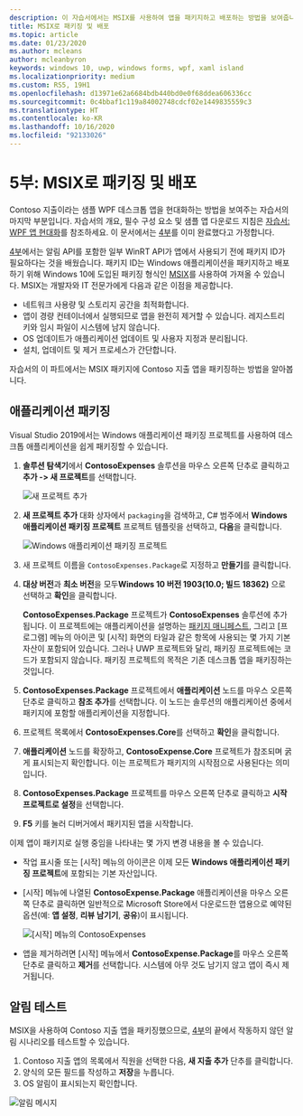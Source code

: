 ```yaml
---
description: 이 자습서에서는 MSIX를 사용하여 앱을 패키지하고 배포하는 방법을 보여줍니다.
title: MSIX로 패키징 및 배포
ms.topic: article
ms.date: 01/23/2020
ms.author: mcleans
author: mcleanbyron
keywords: windows 10, uwp, windows forms, wpf, xaml island
ms.localizationpriority: medium
ms.custom: RS5, 19H1
ms.openlocfilehash: d13971e62a6684bdb440bd0e0f68ddea606336cc
ms.sourcegitcommit: 0c4bbaf1c119a84002748cdcf02e1449835559c3
ms.translationtype: HT
ms.contentlocale: ko-KR
ms.lasthandoff: 10/16/2020
ms.locfileid: "92133026"
---
```

# <a name="part-5-package-and-deploy-with-msix"></a>5부: MSIX로 패키징 및 배포

Contoso 지출이라는 샘플 WPF 데스크톱 앱을 현대화하는 방법을 보여주는 자습서의 마지막 부분입니다. 자습서의 개요, 필수 구성 요소 및 샘플 앱 다운로드 지침은 [자습서: WPF 앱 현대화](modernize-wpf-tutorial.md)를 참조하세요. 이 문서에서는 [4부](modernize-wpf-tutorial-4.md)를 이미 완료했다고 가정합니다.

[4부](modernize-wpf-tutorial-4.md)에서는 알림 API를 포함한 일부 WinRT API가 앱에서 사용되기 전에 패키지 ID가 필요하다는 것을 배웠습니다. 패키지 ID는 Windows 애플리케이션을 패키지하고 배포하기 위해 Windows 10에 도입된 패키징 형식인 [MSIX](/windows/msix)를 사용하여 가져올 수 있습니다. MSIX는 개발자와 IT 전문가에게 다음과 같은 이점을 제공합니다.

- 네트워크 사용량 및 스토리지 공간을 최적화합니다.
- 앱이 경량 컨테이너에서 실행되므로 앱을 완전히 제거할 수 있습니다. 레지스트리 키와 임시 파일이 시스템에 남지 않습니다.
- OS 업데이트가 애플리케이션 업데이트 및 사용자 지정과 분리됩니다.
- 설치, 업데이트 및 제거 프로세스가 간단합니다.

자습서의 이 파트에서는 MSIX 패키지에 Contoso 지출 앱을 패키징하는 방법을 알아봅니다.

## <a name="package-the-application"></a>애플리케이션 패키징

Visual Studio 2019에서는 Windows 애플리케이션 패키징 프로젝트를 사용하여 데스크톱 애플리케이션을 쉽게 패키징할 수 있습니다. 

1. **솔루션 탐색기**에서 **ContosoExpenses** 솔루션을 마우스 오른쪽 단추로 클릭하고 **추가 -> 새 프로젝트**를 선택합니다.

    ![새 프로젝트 추가](images/wpf-modernize-tutorial/AddNewProject.png)

3. **새 프로젝트 추가** 대화 상자에서 `packaging`을 검색하고, C# 범주에서 **Windows 애플리케이션 패키징 프로젝트** 프로젝트 템플릿을 선택하고, **다음**을 클릭합니다.

    ![Windows 애플리케이션 패키징 프로젝트](images/wpf-modernize-tutorial/WAP.png)

4. 새 프로젝트 이름을 `ContosoExpenses.Package`로 지정하고 **만들기**를 클릭합니다.

5. **대상 버전**과 **최소 버전**을 모두**Windows 10 버전 1903(10.0; 빌드 18362)** 으로 선택하고 **확인**을 클릭합니다.

    **ContosoExpenses.Package** 프로젝트가 **ContosoExpenses** 솔루션에 추가됩니다. 이 프로젝트에는 애플리케이션을 설명하는 [패키지 매니페스트](/uwp/schemas/appxpackage/uapmanifestschema/schema-root), 그리고 [프로그램] 메뉴의 아이콘 및 [시작] 화면의 타일과 같은 항목에 사용되는 몇 가지 기본 자산이 포함되어 있습니다. 그러나 UWP 프로젝트와 달리, 패키징 프로젝트에는 코드가 포함되지 않습니다. 패키징 프로젝트의 목적은 기존 데스크톱 앱을 패키징하는 것입니다.

6. **ContosoExpenses.Package** 프로젝트에서 **애플리케이션** 노드를 마우스 오른쪽 단추로 클릭하고 **참조 추가**를 선택합니다. 이 노드는 솔루션의 애플리케이션 중에서 패키지에 포함할 애플리케이션을 지정합니다.

6. 프로젝트 목록에서 **ContosoExpenses.Core**를 선택하고 **확인**을 클릭합니다.

7. **애플리케이션** 노드를 확장하고, **ContosoExpense.Core** 프로젝트가 참조되며 굵게 표시되는지 확인합니다. 이는 프로젝트가 패키지의 시작점으로 사용된다는 의미입니다.

8. **ContosoExpenses.Package** 프로젝트를 마우스 오른쪽 단추로 클릭하고 **시작 프로젝트로 설정**을 선택합니다.

9. **F5** 키를 눌러 디버거에서 패키지된 앱을 시작합니다.

이제 앱이 패키지로 실행 중임을 나타내는 몇 가지 변경 내용을 볼 수 있습니다.

- 작업 표시줄 또는 [시작] 메뉴의 아이콘은 이제 모든 **Windows 애플리케이션 패키징 프로젝트**에 포함되는 기본 자산입니다.
- [시작] 메뉴에 나열된 **ContosoExpense.Package** 애플리케이션을 마우스 오른쪽 단추로 클릭하면 일반적으로 Microsoft Store에서 다운로드한 앱용으로 예약된 옵션(예: **앱 설정**, **리뷰 남기기**, **공유**)이 표시됩니다.

    ![[시작] 메뉴의 ContosoExpenses](images/wpf-modernize-tutorial/StartMenu.png)

- 앱을 제거하려면 [시작] 메뉴에서 **ContosoExpense.Package**를 마우스 오른쪽 단추로 클릭하고 **제거**를 선택합니다. 시스템에 아무 것도 남기지 않고 앱이 즉시 제거됩니다.

## <a name="test-the-notification"></a>알림 테스트

MSIX을 사용하여 Contoso 지출 앱을 패키징했으므로, [4부](modernize-wpf-tutorial-4.md)의 끝에서 작동하지 않던 알림 시나리오를 테스트할 수 있습니다.

1. Contoso 지출 앱의 목록에서 직원을 선택한 다음, **새 지출 추가** 단추를 클릭합니다.
2. 양식의 모든 필드를 작성하고 **저장**을 누릅니다.
3. OS 알림이 표시되는지 확인합니다.

![알림 메시지](images/wpf-modernize-tutorial/ToastNotification.png)